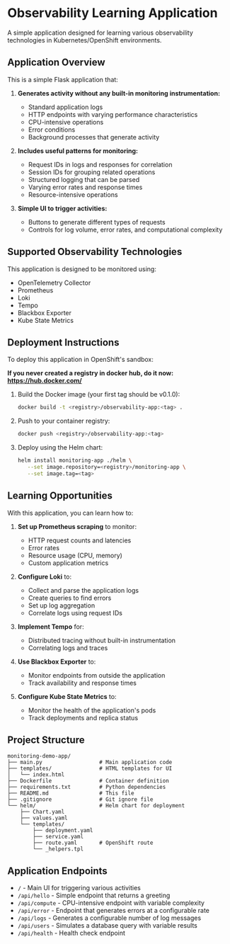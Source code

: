 # Observability Learning Application

A simple application designed for learning various observability technologies in Kubernetes/OpenShift environments.

## Application Overview

This is a simple Flask application that:

1. **Generates activity without any built-in monitoring instrumentation:**
   - Standard application logs
   - HTTP endpoints with varying performance characteristics
   - CPU-intensive operations
   - Error conditions
   - Background processes that generate activity

2. **Includes useful patterns for monitoring:**
   - Request IDs in logs and responses for correlation
   - Session IDs for grouping related operations
   - Structured logging that can be parsed
   - Varying error rates and response times
   - Resource-intensive operations

3. **Simple UI to trigger activities:**
   - Buttons to generate different types of requests
   - Controls for log volume, error rates, and computational complexity

## Supported Observability Technologies

This application is designed to be monitored using:

- OpenTelemetry Collector
- Prometheus
- Loki
- Tempo
- Blackbox Exporter
- Kube State Metrics

## Deployment Instructions

To deploy this application in OpenShift's sandbox:

**If you never created a registry in docker hub, do it now:
https://hub.docker.com/**

1. Build the Docker image (your first tag should be v0.1.0):
   ```bash
   docker build -t <registry>/observability-app:<tag> .
   ```

2. Push to your container registry:
   ```bash
   docker push <registry>/observability-app:<tag>
   ```

3. Deploy using the Helm chart:
   ```bash
   helm install monitoring-app ./helm \
      --set image.repository=<registry>/monitoring-app \
      --set image.tag=<tag>
   ```

## Learning Opportunities

With this application, you can learn how to:

1. **Set up Prometheus scraping** to monitor:
   - HTTP request counts and latencies
   - Error rates
   - Resource usage (CPU, memory)
   - Custom application metrics

2. **Configure Loki** to:
   - Collect and parse the application logs
   - Create queries to find errors
   - Set up log aggregation
   - Correlate logs using request IDs

3. **Implement Tempo** for:
   - Distributed tracing without built-in instrumentation
   - Correlating logs and traces

4. **Use Blackbox Exporter** to:
   - Monitor endpoints from outside the application
   - Track availability and response times

5. **Configure Kube State Metrics** to:
   - Monitor the health of the application's pods
   - Track deployments and replica status

## Project Structure

```
monitoring-demo-app/
├── main.py                  # Main application code
├── templates/               # HTML templates for UI
│   └── index.html
├── Dockerfile               # Container definition
├── requirements.txt         # Python dependencies
├── README.md                # This file
├── .gitignore               # Git ignore file
└── helm/                    # Helm chart for deployment
    ├── Chart.yaml
    ├── values.yaml
    └── templates/
        ├── deployment.yaml
        ├── service.yaml
        ├── route.yaml       # OpenShift route
        └── _helpers.tpl
```

## Application Endpoints

- `/` - Main UI for triggering various activities
- `/api/hello` - Simple endpoint that returns a greeting
- `/api/compute` - CPU-intensive endpoint with variable complexity
- `/api/error` - Endpoint that generates errors at a configurable rate
- `/api/logs` - Generates a configurable number of log messages
- `/api/users` - Simulates a database query with variable results
- `/api/health` - Health check endpoint
